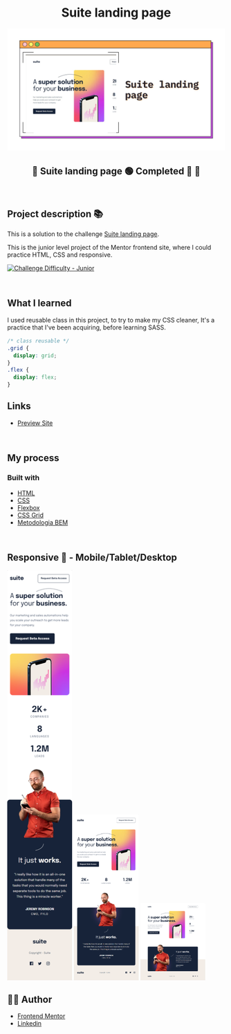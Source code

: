 <h1 align="center">Suite landing page
</h1>

![](./readme/suite-landing-page.jpg)

<h2 align="center"> 
	🚧 Suite landing page 🟢 Completed 🚀 🚧
  
</h2>

&nbsp;

<!--
## Table of contents

- [Project description](#description) - [What I learned](#What-I-learned) -->

<h2 id="#description">Project description 📚</h2>

This is a solution to the challenge
[Suite landing page](https://www.frontendmentor.io/challenges/suite-landing-page-tj_eaU-Ra).

This is the junior level project of the Mentor frontend site, where I could practice HTML, CSS and responsive.

<a href="https://www.frontendmentor.io/challenges?difficulties=4"><img src="https://img.shields.io/badge/Difficulty-Junior-5f5668d0?style=for-the-badge&logo=frontendmentor" alt="Challenge Difficulty - Junior"></a>

&nbsp;

## What I learned

I used reusable class in this project, to try to make my CSS cleaner, It's a practice that I've been acquiring, before learning SASS.

```css
/* class reusable */
.grid {
  display: grid;
}
.flex {
  display: flex;
}
```

## Links

- [Preview Site](https://suite-vinicius.netlify.app)

&nbsp;

## My process

### Built with

- [HTML](https://developer.mozilla.org/en-US/docs/Web/HTML)
- [CSS](https://developer.mozilla.org/en-US/docs/Web/CSS)
- [Flexbox](https://css-tricks.com/snippets/css/a-guide-to-flexbox/)
- [CSS Grid](https://css-tricks.com/snippets/css/complete-guide-grid/)
- [Metodologia BEM](https://getbem.com/introduction/)

&nbsp;

## Responsive 📱 - Mobile/Tablet/Desktop

<!-- ### Mobile - 375px -->

<!-- ### Tablet - 768px -->

<span>
  <img  alt="Suite landing page" title="#suite-landing-page" src="readme/mobile.png" width="150px">
</span>
<span>
   <img alt="Suite landing page" title="#suite-landing-page" src="readme/tablet.png" width="150px">
</span>
<span>
  <img alt="Suite landing page" title="#suite-landing-page" src="readme/desktop.png" width="150px">
</span>
<!-- ### Desktop - 1440px -->

## 👨‍💻 Author

- [Frontend Mentor](https://www.frontendmentor.io/profile/viniciusshenri96)
- [Linkedin](https://www.linkedin.com/in/vinícius-henrique-7a2533229/)
